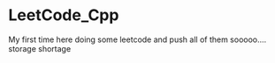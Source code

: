 # LeetCode_Cpp

My first time here doing some leetcode and push all of them sooooo.... storage shortage
